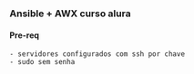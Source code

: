 


### Ansible + AWX curso alura




#### Pre-req
    - servidores configurados com ssh por chave
    - sudo sem senha 
    